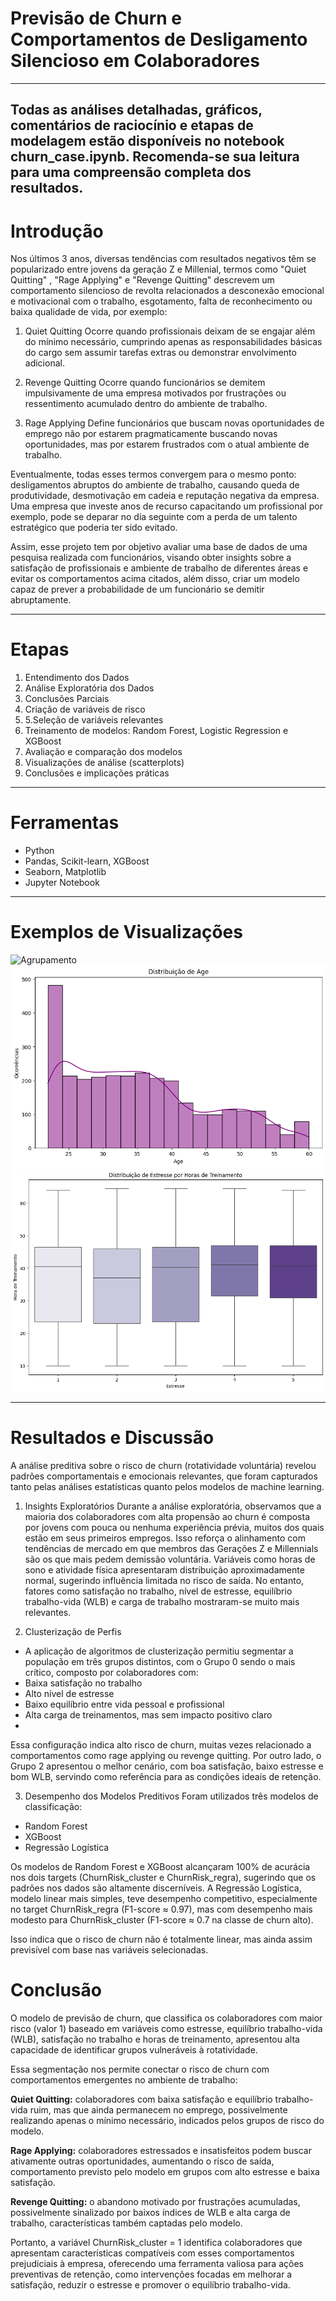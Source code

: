 # Previsão de Churn e Comportamentos de Desligamento Silencioso em Colaboradores
---
**Todas as análises detalhadas, gráficos, comentários de raciocínio e etapas de modelagem estão disponíveis no notebook churn_case.ipynb. Recomenda-se sua leitura para uma compreensão completa dos resultados.**
---

# Introdução

Nos últimos 3 anos, diversas tendências com resultados negativos têm se popularizado entre jovens da geração Z e Millenial, termos como "Quiet Quitting" , "Rage Applying" e "Revenge Quitting" descrevem um comportamento silencioso de revolta relacionados a desconexão emocional e motivacional com o trabalho, esgotamento, falta de reconhecimento ou baixa qualidade de vida, por exemplo:

1. Quiet Quitting
Ocorre quando profissionais deixam de se engajar além do mínimo necessário, cumprindo apenas as responsabilidades básicas do cargo sem assumir tarefas extras ou demonstrar envolvimento adicional.

2. Revenge Quitting
Ocorre quando funcionários se demitem impulsivamente de uma empresa motivados por frustrações ou ressentimento acumulado dentro do ambiente de trabalho.

3. Rage Applying
Define funcionários que buscam novas oportunidades de emprego não por estarem pragmaticamente buscando novas oportunidades, mas por estarem frustrados com o atual ambiente de trabalho.

Eventualmente, todas esses termos convergem para o mesmo ponto: desligamentos abruptos do ambiente de trabalho, causando queda de produtividade, desmotivação em cadeia e reputação negativa da empresa. Uma empresa que investe anos de recurso capacitando um profissional por exemplo, pode se deparar no dia seguinte com a perda de um talento estratégico que poderia ter sido evitado.

Assim, esse projeto tem por objetivo avaliar uma base de dados de uma pesquisa realizada com funcionários, visando obter insights sobre a satisfação de profissionais e ambiente de trabalho de diferentes áreas e evitar os comportamentos acima citados, além disso, criar um modelo capaz de prever a probabilidade de um funcionário se demitir abruptamente.

---

# Etapas

1. Entendimento dos Dados
2. Análise Exploratória dos Dados
3. Conclusões Parciais
4. Criação de variáveis de risco
5. 5.Seleção de variáveis relevantes
6. Treinamento de modelos: Random Forest, Logistic Regression e XGBoost
7. Avaliação e comparação dos modelos
8. Visualizações de análise (scatterplots)
9. Conclusões e implicações práticas
    
---

# Ferramentas

- Python 
- Pandas, Scikit-learn, XGBoost
- Seaborn, Matplotlib
- Jupyter Notebook

---

# Exemplos de Visualizações

![Agrupamento](Imagens/clusters_psicológicos.png)
![Distribuição de Idade](Imagens/distribuicao_age.png)
![BoxPlot](Imagens/boxplot_stress.png)

---

# Resultados e Discussão


A análise preditiva sobre o risco de churn (rotatividade voluntária) revelou padrões comportamentais e emocionais relevantes, que foram capturados tanto pelas análises estatísticas quanto pelos modelos de machine learning.

1. Insights Exploratórios
Durante a análise exploratória, observamos que a maioria dos colaboradores com alta propensão ao churn é composta por jovens com pouca ou nenhuma experiência prévia, muitos dos quais estão em seus primeiros empregos. Isso reforça o alinhamento com tendências de mercado em que membros das Gerações Z e Millennials são os que mais pedem demissão voluntária.
Variáveis como horas de sono e atividade física apresentaram distribuição aproximadamente normal, sugerindo influência limitada no risco de saída. No entanto, fatores como satisfação no trabalho, nível de estresse, equilíbrio trabalho-vida (WLB) e carga de trabalho mostraram-se muito mais relevantes.

2. Clusterização de Perfis
- A aplicação de algoritmos de clusterização permitiu segmentar a população em três grupos distintos, com o Grupo 0 sendo o mais crítico, composto por colaboradores com:
- Baixa satisfação no trabalho
- Alto nível de estresse
- Baixo equilíbrio entre vida pessoal e profissional
- Alta carga de treinamentos, mas sem impacto positivo claro
- 
Essa configuração indica alto risco de churn, muitas vezes relacionado a comportamentos como rage applying ou revenge quitting.
Por outro lado, o Grupo 2 apresentou o melhor cenário, com boa satisfação, baixo estresse e bom WLB, servindo como referência para as condições ideais de retenção.

3. Desempenho dos Modelos Preditivos
Foram utilizados três modelos de classificação:
- Random Forest
- XGBoost
- Regressão Logística

Os modelos de Random Forest e XGBoost alcançaram 100% de acurácia nos dois targets (ChurnRisk_cluster e ChurnRisk_regra), sugerindo que os padrões nos dados são altamente discerníveis.
A Regressão Logística, modelo linear mais simples, teve desempenho competitivo, especialmente no target ChurnRisk_regra (F1-score ≈ 0.97), mas com desempenho mais modesto para ChurnRisk_cluster (F1-score ≈ 0.7 na classe de churn alto).

Isso indica que o risco de churn não é totalmente linear, mas ainda assim previsível com base nas variáveis selecionadas.

# Conclusão

O modelo de previsão de churn, que classifica os colaboradores com maior risco (valor 1) baseado em variáveis como estresse, equilíbrio trabalho-vida (WLB), satisfação no trabalho e horas de treinamento, apresentou alta capacidade de identificar grupos vulneráveis à rotatividade.

Essa segmentação nos permite conectar o risco de churn com comportamentos emergentes no ambiente de trabalho:

**Quiet Quitting:** colaboradores com baixa satisfação e equilíbrio trabalho-vida ruim, mas que ainda permanecem no emprego, possivelmente realizando apenas o mínimo necessário, indicados pelos grupos de risco do modelo.

**Rage Applying:** colaboradores estressados e insatisfeitos podem buscar ativamente outras oportunidades, aumentando o risco de saída, comportamento previsto pelo modelo em grupos com alto estresse e baixa satisfação.

**Revenge Quitting:** o abandono motivado por frustrações acumuladas, possivelmente sinalizado por baixos índices de WLB e alta carga de trabalho, características também captadas pelo modelo.

Portanto, a variável ChurnRisk_cluster = 1 identifica colaboradores que apresentam características compatíveis com esses comportamentos prejudiciais à empresa, oferecendo uma ferramenta valiosa para ações preventivas de retenção, como intervenções focadas em melhorar a satisfação, reduzir o estresse e promover o equilíbrio trabalho-vida.




